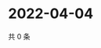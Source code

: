 # 2022-04-04

共 0 条

<!-- BEGIN WEIBO -->
<!-- 最后更新时间 Mon Apr 04 2022 11:26:56 GMT+0800 (China Standard Time) -->

<!-- END WEIBO -->
